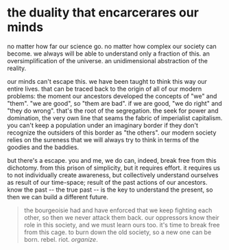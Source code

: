 # the duality that encarcerares our minds
no matter how far our science go. no matter how complex our society can become. we always will be able to understand only a fraction of this. an oversimplification of the universe. an unidimensional abstraction of the reality.

our minds can't escape this. we have been taught to think this way our entire lives. that can be traced back to the origin of all of our modern problems: the moment our ancestors developed the concepts of "we" and "them". "we are good", so "them are bad". if we are good, "we do right" and "they do wrong". that's the root of the segregation. the seek for power and domination, the very own line that seams the fabric of imperialist capitalism. you can't keep a population under an imaginary border if they don't recognize the outsiders of this border as "the others". our modern society relies on the sureness that we will always try to think in terms of the goodies and the baddies.

but there's a escape. you and me, we do can, indeed, break free from this dichotomy. from this prison of simplicity, but it requires effort. it requires us to not individually create awareness, but collectively understand ourselves as result of our time-space; result of the past actions of our ancestors. know the past -- the true past -- is the key to understand the present, so then we can build a different future.

> the bourgeoisie had and have enforced that we keep fighting each other, so then we never attack them back. our oppressors know their role in this society, and we must learn ours too. it's time to break free from this cage. to burn down the old society, so a new one can be born. rebel. riot. _organize_.